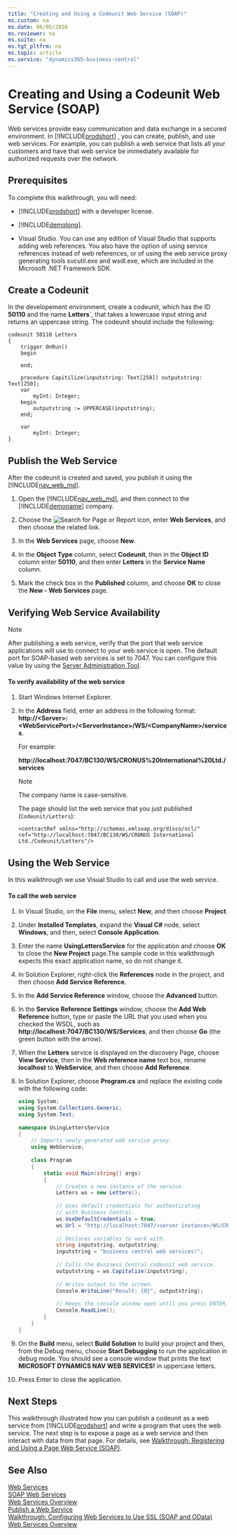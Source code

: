 ```yaml
---
title: "Creating and Using a Codeunit Web Service (SOAP)"
ms.custom: na
ms.date: 06/05/2016
ms.reviewer: na
ms.suite: na
ms.tgt_pltfrm: na
ms.topic: article
ms.service: "dynamics365-business-central"
---
```

# Creating and Using a Codeunit Web Service (SOAP)

Web services provide easy communication and data exchange in a secured environment. In [!INCLUDE[prodshort](../developer/includes/prodshort.md)] , you can create, publish, and use web services. For example, you can publish a web service that lists all your customers and have that web service be immediately available for authorized requests over the network.  
  
## Prerequisites  
 To complete this walkthrough, you will need:  
  
-   [!INCLUDE[prodshort](../developer/includes/prodshort.md)] with a developer license.  
  
-   [!INCLUDE[demolong](../developer/includes/demolong_md.md)].  
  
-   Visual Studio. You can use any edition of Visual Studio that supports adding web references. You also have the option of using service references instead of web references, or of using the web service proxy generating tools svcutil.exe and wsdl.exe, which are included in the Microsoft .NET Framework SDK.  
  
## Create a Codeunit  
 In the developement environment, create a codeunit, which has the ID **50110** and the name **Letters**`, that takes a lowercase input string and returns an uppercase string. The codeunit should include the following:

```
codeunit 50110 Letters
{
    trigger OnRun()
    begin

    end;

    procedure Capitilize(inputstring: Text[250]) outputstring: Text[250];
    var
        myInt: Integer;
    begin
        outputstring := UPPERCASE(inputstring);
    end;

    var
        myInt: Integer;
}

```

  
## Publish the Web Service  
After the codeunit is created and saved, you publish it using the [!INCLUDE[nav_web_md](../developer/includes/nav_web_md.md)].  
  
  
1.  Open the [!INCLUDE[nav_web_md](../developer/includes/nav_web_md.md)], and then connect to the [!INCLUDE[demoname](../developer/includes/demoname_md.md)] company.  
  
2.  Choose the ![Search for Page or Report](../media/search_small.png "Search for Page or Report icon") icon, enter **Web Services**, and then choose the related link.  
  3.  In the **Web Services** page, choose **New**.  
  
4.  In the **Object Type** column, select **Codeunit**, then in the **Object ID** column enter **50110**, and then enter **Letters** in the **Service Name** column.  
  
5.  Mark the check box in the **Published** column, and choose **OK** to close the **New - Web Services** page.  
  
## Verifying Web Service Availability  
  
> [!NOTE] 
>  After publishing a web service, verify that the port that web service applications will use to connect to your web service is open. The default port for SOAP-based web services is set to 7047. You can configure this value by using the [Server Administration Tool](../administration/administration-tool.md).  
  
#### To verify availability of the web service  
  
1.  Start Windows Internet Explorer.  
  
2.  In the **Address** field, enter an address in the following format: **http://\<Server>:\<WebServicePort>/\<ServerInstance>/WS/\<CompanyName>/services**.  
  
     For example:  
  
     **http://localhost:7047/BC130/WS/CRONUS%20International%20Ltd./services**  
  
    > [!NOTE] 
    >  The company name is case-sensitive.  
  
     The page should list the web service that you just published \(`Codeunit/Letters`\):

    ```
    <contractRef xmlns="http://schemas.xmlsoap.org/disco/scl/" ref="http://localhost:7047/BC130/WS/CRONUS International Ltd./Codeunit/Letters"/>
    ```

  
## Using the Web Service  
In this walkthrough we use Visual Studio to call and use the web service.  
  
#### To call the web service  
  
1.  In Visual Studio, on the **File** menu, select **New**, and then choose **Project**.  
  
2.  Under **Installed Templates**, expand the **Visual C\#** node, select **Windows**, and then, select **Console Application**.  
  
3.  Enter the name **UsingLettersService** for the application and choose **OK** to close the **New Project** page.The sample code in this walkthrough expects this exact application name, so do not change it.  
  
4.  In Solution Explorer, right-click the **References** node in the project, and then choose **Add Service Reference**.  
  
5.  In the **Add Service Reference** window, choose the **Advanced** button.  
  
6.  In the **Service Reference Settings** window, choose the **Add Web Reference** button, type or paste the URL that you used when you checked the WSDL, such as **http://localhost:7047/BC130/WS/Services**, and then choose **Go** \(the green button with the arrow\).  
  
7.  When the **Letters** service is displayed on the discovery Page, choose **View Service**, then in the **Web reference name** text box, rename **localhost** to **WebService**, and then choose **Add Reference**.  
  
8.  In Solution Explorer, choose **Program.cs** and replace the existing code with the following code:  
  
    ```c#  
    using System;  
    using System.Collections.Generic;  
    using System.Text;  
  
    namespace UsingLettersService  
    {  
        // Imports newly generated web service proxy.  
        using WebService;  
  
        class Program  
        {  
            static void Main(string[] args)  
            {  
                // Creates a new instance of the service.  
                Letters ws = new Letters();             
  
                // Uses default credentials for authenticating   
                // with Business Central.  
                ws.UseDefaultCredentials = true;  
                ws.Url = "http://localhost:7047/<server instance>/WS/CRONUS%20International%20Ltd./Codeunit/Letters";      
  
                // Declares variables to work with.  
                string inputstring, outputstring;     
                inputstring = "business central web services!";  
  
                // Calls the Business Central codeunit web service.  
                outputstring = ws.Capitalize(inputstring);    
  
                // Writes output to the screen.  
                Console.WriteLine("Result: {0}", outputstring);    
  
                // Keeps the console window open until you press ENTER.  
                Console.ReadLine();       
            }  
        }  
    }  
    ```  
  
9. On the **Build** menu, select **Build Solution** to build your project and then, from the Debug menu, choose **Start Debugging** to run the application in debug mode. You should see a console window that prints the text **MICROSOFT DYNAMICS NAV WEB SERVICES\!** in uppercase letters.  
  
10. Press Enter to close the application.  
  
## Next Steps  
 This walkthrough illustrated how you can publish a codeunit as a web service from [!INCLUDE[prodshort](../developer/includes/prodshort.md)] and write a program that uses the web service. The next step is to expose a page as a web service and then interact with data from that page. For details, see [Walkthrough: Registering and Using a Page Web Service \(SOAP\)](Walkthrough--Registering-and-Using-a-Page-Web-Service--SOAP.md).  
  
## See Also  
 [Web Services](Web-Services.md)   
 [SOAP Web Services](SOAP-Web-Services.md)   
 [Web Services Overview](web-services.md)   
 [Publish a Web Service](publish-web-service.md)   
 [Walkthrough: Configuring Web Services to Use SSL \(SOAP and OData\)](Walkthrough--Configuring-Web-Services-to-Use-SSL--SOAP-and-OData.md)   
 [Web Services Overview](web-services.md)